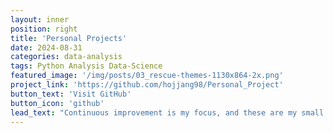 ```yaml
---
layout: inner
position: right
title: 'Personal Projects'
date: 2024-08-31
categories: data-analysis 
tags: Python Analysis Data-Science
featured_image: '/img/posts/03_rescue-themes-1130x864-2x.png'
project_link: 'https://github.com/hojjang98/Personal_Project'
button_text: 'Visit GitHub'
button_icon: 'github'
lead_text: "Continuous improvement is my focus, and these are my small steps forward."
---
```

